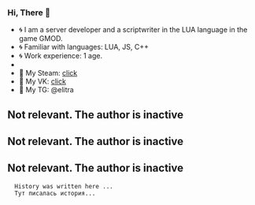 ### Hi, There 👋

- 🌀 I am a server developer and a scriptwriter in the LUA language in the game GMOD.
- 🌀 Familiar with languages: LUA, JS, C++
- 🌀 Work experience: 1 age.
- 
- 🔸 My Steam: [click](https://steamcommunity.com/id/Elitaire/)
- 🔸 My VK: [click](https://vk.com/d.novikov01)
- 🔸 My TG: @elitra

## Not relevant. The author is inactive
## Not relevant. The author is inactive
## Not relevant. The author is inactive

      History was written here ...
      Тут писалась история...
